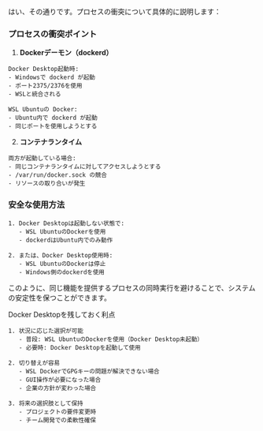 はい、その通りです。プロセスの衝突について具体的に説明します：

### プロセスの衝突ポイント

1. **Dockerデーモン（dockerd）**
```plaintext
Docker Desktop起動時:
- Windowsで dockerd が起動
- ポート2375/2376を使用
- WSLと統合される

WSL Ubuntuの Docker:
- Ubuntu内で dockerd が起動
- 同じポートを使用しようとする
```

2. **コンテナランタイム**
```plaintext
両方が起動している場合:
- 同じコンテナランタイムに対してアクセスしようとする
- /var/run/docker.sock の競合
- リソースの取り合いが発生
```

### 安全な使用方法
```plaintext
1. Docker Desktopは起動しない状態で:
   - WSL UbuntuのDockerを使用
   - dockerdはUbuntu内でのみ動作

2. または、Docker Desktop使用時:
   - WSL UbuntuのDockerは停止
   - Windows側のdockerdを使用
```

このように、同じ機能を提供するプロセスの同時実行を避けることで、システムの安定性を保つことができます。

Docker Desktopを残しておく利点
```
1. 状況に応じた選択が可能
   - 普段: WSL UbuntuのDockerを使用（Docker Desktop未起動）
   - 必要時: Docker Desktopを起動して使用

2. 切り替えが容易
   - WSL DockerでGPGキーの問題が解決できない場合
   - GUI操作が必要になった場合
   - 企業の方針が変わった場合

3. 将来の選択肢として保持
   - プロジェクトの要件変更時
   - チーム開発での柔軟性確保
```